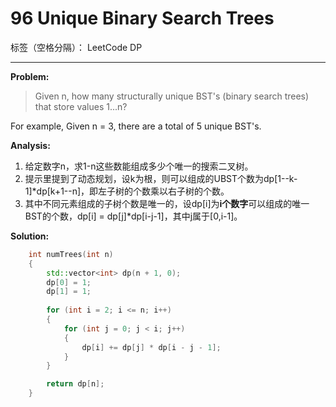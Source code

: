 ﻿# 96 Unique Binary Search Trees

标签（空格分隔）： LeetCode DP

---
**Problem:**
>   Given n, how many structurally unique BST's (binary search trees) that store values 1...n?
>
For example,
Given n = 3, there are a total of 5 unique BST's.

**Analysis:**

 1. 给定数字n，求1-n这些数能组成多少个唯一的搜索二叉树。
 2. 提示里提到了动态规划，设k为根，则可以组成的UBST个数为dp[1--k-1]*dp[k+1--n]，即左子树的个数乘以右子树的个数。
 3. 其中不同元素组成的子树个数是唯一的，设dp[i]为**i个数字**可以组成的唯一BST的个数，dp[i] = dp[j]*dp[i-j-1]，其中j属于[0,i-1]。

**Solution:**
```cpp
	int numTrees(int n)
	{
		std::vector<int> dp(n + 1, 0);
		dp[0] = 1;
		dp[1] = 1;
		
		for (int i = 2; i <= n; i++)
		{
			for (int j = 0; j < i; j++)
			{
				dp[i] += dp[j] * dp[i - j - 1];
			}
		}

		return dp[n];
	}
```
 

